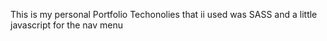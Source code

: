 This is my personal Portfolio
Techonolies that ii used was SASS and a little javascript for the nav menu
